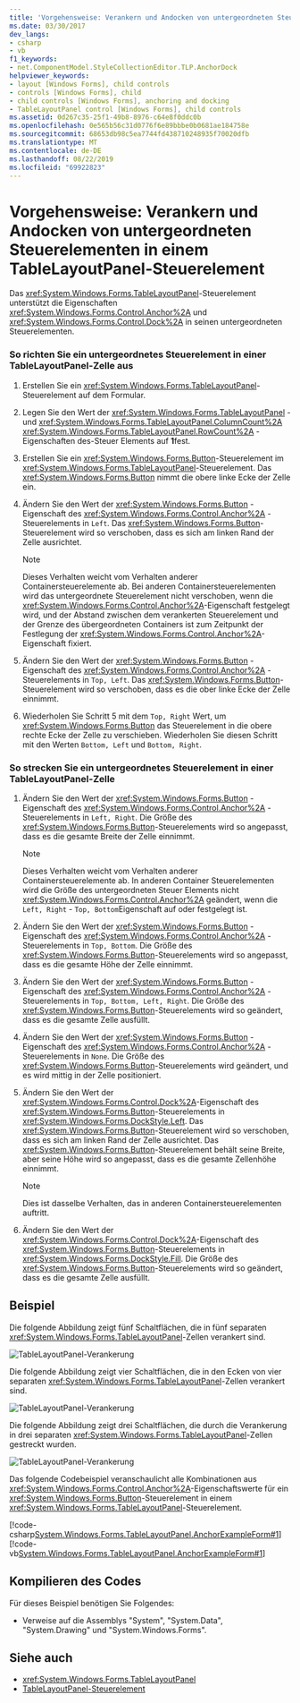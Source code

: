```yaml
---
title: 'Vorgehensweise: Verankern und Andocken von untergeordneten Steuerelementen in einem TableLayoutPanel-Steuerelement'
ms.date: 03/30/2017
dev_langs:
- csharp
- vb
f1_keywords:
- net.ComponentModel.StyleCollectionEditor.TLP.AnchorDock
helpviewer_keywords:
- layout [Windows Forms], child controls
- controls [Windows Forms], child
- child controls [Windows Forms], anchoring and docking
- TableLayoutPanel control [Windows Forms], child controls
ms.assetid: 0d267c35-25f1-49b8-8976-c64e8f0ddc0b
ms.openlocfilehash: 0e565b56c31d0776f6e89bbbe0b0681ae184758e
ms.sourcegitcommit: 68653db98c5ea7744fd438710248935f70020dfb
ms.translationtype: MT
ms.contentlocale: de-DE
ms.lasthandoff: 08/22/2019
ms.locfileid: "69922823"
---
```

# <a name="how-to-anchor-and-dock-child-controls-in-a-tablelayoutpanel-control"></a>Vorgehensweise: Verankern und Andocken von untergeordneten Steuerelementen in einem TableLayoutPanel-Steuerelement
Das <xref:System.Windows.Forms.TableLayoutPanel>-Steuerelement unterstützt die Eigenschaften <xref:System.Windows.Forms.Control.Anchor%2A> und <xref:System.Windows.Forms.Control.Dock%2A> in seinen untergeordneten Steuerelementen.  
  
### <a name="to-align-a-child-control-in-a-tablelayoutpanel-cell"></a>So richten Sie ein untergeordnetes Steuerelement in einer TableLayoutPanel-Zelle aus  
  
1. Erstellen Sie ein <xref:System.Windows.Forms.TableLayoutPanel>-Steuerelement auf dem Formular.  
  
2. Legen Sie den Wert der <xref:System.Windows.Forms.TableLayoutPanel> -und <xref:System.Windows.Forms.TableLayoutPanel.ColumnCount%2A> <xref:System.Windows.Forms.TableLayoutPanel.RowCount%2A> -Eigenschaften des-Steuer Elements auf **1**fest.  
  
3. Erstellen Sie ein <xref:System.Windows.Forms.Button>-Steuerelement im <xref:System.Windows.Forms.TableLayoutPanel>-Steuerelement. Das <xref:System.Windows.Forms.Button> nimmt die obere linke Ecke der Zelle ein.  
  
4. Ändern Sie den Wert der <xref:System.Windows.Forms.Button> -Eigenschaft des <xref:System.Windows.Forms.Control.Anchor%2A> -Steuerelements in `Left`. Das <xref:System.Windows.Forms.Button>-Steuerelement wird so verschoben, dass es sich am linken Rand der Zelle ausrichtet.  
  
    > [!NOTE]
    > Dieses Verhalten weicht vom Verhalten anderer Containersteuerelemente ab. Bei anderen Containersteuerelementen wird das untergeordnete Steuerelement nicht verschoben, wenn die <xref:System.Windows.Forms.Control.Anchor%2A>-Eigenschaft festgelegt wird, und der Abstand zwischen dem verankerten Steuerelement und der Grenze des übergeordneten Containers ist zum Zeitpunkt der Festlegung der <xref:System.Windows.Forms.Control.Anchor%2A>-Eigenschaft fixiert.  
  
5. Ändern Sie den Wert der <xref:System.Windows.Forms.Button> -Eigenschaft des <xref:System.Windows.Forms.Control.Anchor%2A> -Steuerelements in `Top, Left`. Das <xref:System.Windows.Forms.Button>-Steuerelement wird so verschoben, dass es die ober linke Ecke der Zelle einnimmt.  
  
6. Wiederholen Sie Schritt 5 mit dem `Top, Right` Wert, um <xref:System.Windows.Forms.Button> das Steuerelement in die obere rechte Ecke der Zelle zu verschieben. Wiederholen Sie diesen Schritt mit den Werten `Bottom, Left` und `Bottom, Right`.  
  
### <a name="to-stretch-a-child-control-in-a-tablelayoutpanel-cell"></a>So strecken Sie ein untergeordnetes Steuerelement in einer TableLayoutPanel-Zelle  
  
1. Ändern Sie den Wert der <xref:System.Windows.Forms.Button> -Eigenschaft des <xref:System.Windows.Forms.Control.Anchor%2A> -Steuerelements in `Left, Right`. Die Größe des <xref:System.Windows.Forms.Button>-Steuerelements wird so angepasst, dass es die gesamte Breite der Zelle einnimmt.  
  
    > [!NOTE]
    > Dieses Verhalten weicht vom Verhalten anderer Containersteuerelemente ab. In anderen Container Steuerelementen wird die Größe des untergeordneten Steuer Elements nicht <xref:System.Windows.Forms.Control.Anchor%2A> geändert, wenn die `Left, Right` - `Top, Bottom`Eigenschaft auf oder festgelegt ist.  
  
2. Ändern Sie den Wert der <xref:System.Windows.Forms.Button> -Eigenschaft des <xref:System.Windows.Forms.Control.Anchor%2A> -Steuerelements in `Top, Bottom`. Die Größe des <xref:System.Windows.Forms.Button>-Steuerelements wird so angepasst, dass es die gesamte Höhe der Zelle einnimmt.  
  
3. Ändern Sie den Wert der <xref:System.Windows.Forms.Button> -Eigenschaft des <xref:System.Windows.Forms.Control.Anchor%2A> -Steuerelements in `Top, Bottom, Left, Right`. Die Größe des <xref:System.Windows.Forms.Button>-Steuerelements wird so geändert, dass es die gesamte Zelle ausfüllt.  
  
4. Ändern Sie den Wert der <xref:System.Windows.Forms.Button> -Eigenschaft des <xref:System.Windows.Forms.Control.Anchor%2A> -Steuerelements in `None`. Die Größe des <xref:System.Windows.Forms.Button>-Steuerelements wird geändert, und es wird mittig in der Zelle positioniert.  
  
5. Ändern Sie den Wert der <xref:System.Windows.Forms.Control.Dock%2A>-Eigenschaft des <xref:System.Windows.Forms.Button>-Steuerelements in <xref:System.Windows.Forms.DockStyle.Left>. Das <xref:System.Windows.Forms.Button>-Steuerelement wird so verschoben, dass es sich am linken Rand der Zelle ausrichtet. Das <xref:System.Windows.Forms.Button>-Steuerelement behält seine Breite, aber seine Höhe wird so angepasst, dass es die gesamte Zellenhöhe einnimmt.  
  
    > [!NOTE]
    > Dies ist dasselbe Verhalten, das in anderen Containersteuerelementen auftritt.  
  
6. Ändern Sie den Wert der <xref:System.Windows.Forms.Control.Dock%2A>-Eigenschaft des <xref:System.Windows.Forms.Button>-Steuerelements in <xref:System.Windows.Forms.DockStyle.Fill>. Die Größe des <xref:System.Windows.Forms.Button>-Steuerelements wird so geändert, dass es die gesamte Zelle ausfüllt.  
  
## <a name="example"></a>Beispiel  
 Die folgende Abbildung zeigt fünf Schaltflächen, die in fünf separaten <xref:System.Windows.Forms.TableLayoutPanel>-Zellen verankert sind.  
  
 ![TableLayoutPanel-Verankerung](./media/vs-tlpanchor.gif "VS_TLPanchor")  
  
 Die folgende Abbildung zeigt vier Schaltflächen, die in den Ecken von vier separaten <xref:System.Windows.Forms.TableLayoutPanel>-Zellen verankert sind.  
  
 ![TableLayoutPanel-Verankerung](./media/vs-tlpanchor2.gif "VS_TLPanchor2")  
  
 Die folgende Abbildung zeigt drei Schaltflächen, die durch die Verankerung in drei separaten <xref:System.Windows.Forms.TableLayoutPanel>-Zellen gestreckt wurden.  
  
 ![TableLayoutPanel-Verankerung](./media/vs-tlpanchor3.gif "VS_TLPAnchor3")  
  
 Das folgende Codebeispiel veranschaulicht alle Kombinationen aus <xref:System.Windows.Forms.Control.Anchor%2A>-Eigenschaftswerte für ein <xref:System.Windows.Forms.Button>-Steuerelement in einem <xref:System.Windows.Forms.TableLayoutPanel>-Steuerelement.  
  
 [!code-csharp[System.Windows.Forms.TableLayoutPanel.AnchorExampleForm#1](~/samples/snippets/csharp/VS_Snippets_Winforms/System.Windows.Forms.TableLayoutPanel.AnchorExampleForm/CS/TlpAnchorExampleForm.cs#1)]
 [!code-vb[System.Windows.Forms.TableLayoutPanel.AnchorExampleForm#1](~/samples/snippets/visualbasic/VS_Snippets_Winforms/System.Windows.Forms.TableLayoutPanel.AnchorExampleForm/VB/TlpAnchorExampleForm.vb#1)]  
  
## <a name="compiling-the-code"></a>Kompilieren des Codes  
 Für dieses Beispiel benötigen Sie Folgendes:  
  
- Verweise auf die Assemblys "System", "System.Data", "System.Drawing" und "System.Windows.Forms".  
  
## <a name="see-also"></a>Siehe auch

- <xref:System.Windows.Forms.TableLayoutPanel>
- [TableLayoutPanel-Steuerelement](tablelayoutpanel-control-windows-forms.md)
